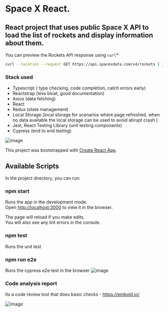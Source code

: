 # Space X React.

## React project that uses public Space X API to load the list of rockets and display information about them.

You can preview the Rockets API response using `curl`*

```bash
curl --location --request GET https://api.spacexdata.com/v4/rockets | json_pp
```

### Stack used
- Typescript ( type checking, code completion, catch errors early) 
- Reactstrap (less bloat, good documentation)
- Axios (data fetching)
- React 
- Redux (state management)
- Local Storage (local storage for scenarios where page refreshed, when no data available the local storage can be used to avoid abrupt crash )
- Jest, React Testing Library (unit testing components)
- Cypress (end to end testing)

![image](https://user-images.githubusercontent.com/11517358/119571732-a2992400-bda9-11eb-9eb5-7999dd3341cf.png)

This project was bootstrapped with [Create React App](https://github.com/facebook/create-react-app).

## Available Scripts

In the project directory, you can run:

### npm start

Runs the app in the development mode.\
Open [http://localhost:3000](http://localhost:3000) to view it in the browser.

The page will reload if you make edits.\
You will also see any lint errors in the console.

### npm test

Runs the unit test

### npm run e2e

Runs the cypress e2e test in the browser
![image](https://user-images.githubusercontent.com/11517358/119575398-eb071080-bdae-11eb-81a7-ec1323c04f47.png)


### Code analysis report
Its a code review tool that does basic checks - https://embold.io/

![image](https://user-images.githubusercontent.com/11517358/119547146-a79baa80-bd8c-11eb-8a59-04ff6b73a4f0.png)
